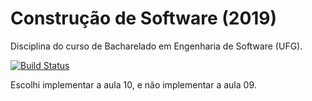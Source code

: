 # Construção de Software (2019)
Disciplina do curso de Bacharelado em Engenharia de Software (UFG).

[![Build Status](https://travis-ci.org/eniomoura/cs-2019-01.svg)](https://travis-ci.org/eniomoura/cs-2019-01)

Escolhi implementar a aula 10, e não implementar a aula 09.